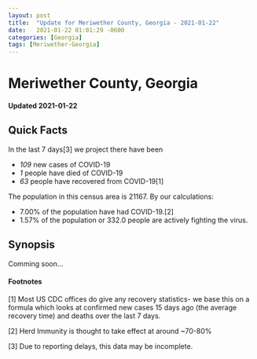 ```yaml
---
layout: post
title:  "Update for Meriwether County, Georgia - 2021-01-22"
date:   2021-01-22 01:01:29 -0600
categories: [Georgia]
tags: [Meriwether-Georgia]
---
```


# Meriwether County, Georgia
#### Updated 2021-01-22

## Quick Facts

In the last 7 days[3] we project there have been
- *109* new cases of COVID-19
- *1* people have died of COVID-19
- *63* people have recovered from COVID-19[1]

The population in this census area is 21167. By our calculations:
- 7.00% of the population have had COVID-19.[2]
- 1.57% of the population or 332.0 people are actively fighting the virus.

## Synopsis

Comming soon...


#### Footnotes

[1] Most US CDC offices do give any recovery statistics- we base this on a formula which looks at confirmed new cases
15 days ago (the average recovery time) and deaths over the last 7 days.

[2] Herd Immunity is thought to take effect at around ~70-80%

[3] Due to reporting delays, this data may be incomplete.
 
    